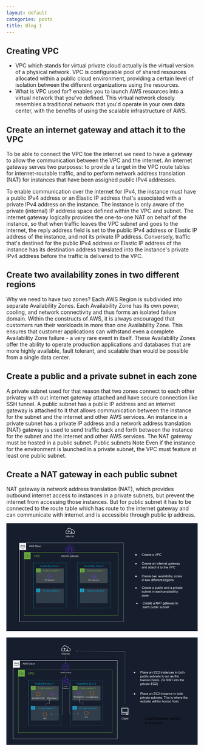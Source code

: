 ```yaml
---
layout: default
categories: posts
title: Blog 1
---
```



## Creating VPC 

- VPC which stands for virtual private cloud actually is the virtual version of a physical network. VPC is configurable pool of shared resources allocated within a public cloud environment, providing a certain level of isolation between the different organizations using the resources.
- What is VPC used for? enables you to launch AWS resources into a virtual network that you've defined. This virtual network closely resembles a traditional network that you'd operate in your own data center, with the benefits of using the scalable infrastructure of AWS. 


## Create an internet gateway and attach it to the VPC
To be able to connect the VPC toe the internet we need to have a gateway to allow the communication between the VPC and the internet. 
An internet gateway serves two purposes: to provide a target in the VPC route tables for internet-routable traffic, and to perform network address translation (NAT) for instances that have been assigned public IPv4 addresses.

To enable communication over the internet for IPv4, the instance must have a public IPv4 address or an Elastic IP address that's associated with a private IPv4 address on the instance. The instance is only aware of the private (internal) IP address space defined within the VPC and subnet. The internet gateway logically provides the one-to-one NAT on behalf of the instance, so that when traffic leaves the VPC subnet and goes to the internet, the reply address field is set to the public IPv4 address or Elastic IP address of the instance, and not its private IP address. Conversely, traffic that's destined for the public IPv4 address or Elastic IP address of the instance has its destination address translated into the instance's private IPv4 address before the traffic is delivered to the VPC. 

## Create two availability zones in two different regions 

Why we need to have two zones? 
Each AWS Region is subdivided into separate Availability Zones. Each Availability Zone has its own power, cooling, and network connectivity and thus forms an isolated failure domain. Within the constructs of AWS, it is always encouraged that customers run their workloads in more than one Availability Zone. This ensures that customer applications can withstand even a complete Availability Zone failure - a very rare event in itself. 
These Availability Zones offer the ability to operate production applications and databases that are more highly available, fault tolerant, and scalable than would be possible from a single data center.


## Create a public and a private subnet in each zone

A private subnet used for that reason that two zones connect to each other privatey with out internet gateway attached and have secure connection like SSH tunnel. A public subnet  has a public IP address and an internet gateway is attached to it that allows communication between the instance for the subnet and the internet and other AWS services. An instance in a private subnet has a private IP address and a network address translation (NAT) gateway is used to send traffic back and forth between the instance for the subnet and the internet and other AWS services. The NAT gateway must be hosted in a public subnet. Public subnets Note Even if the instance for the environment is launched in a private subnet, the VPC must feature at least one public subnet. 

## Create a NAT gateway in each public subnet 

NAT gateway is network address translation (NAT), which provides outbound internet access to instances in a private subnets, but prevent the internet from accessing those instances. But for public subnet it has to be connected to the route table which has route to the internet gateway and can communicate with internet and is accessible through public ip address. 


![image](https://raw.githubusercontent.com/sevak84/sb.github.io/master/docs/_images/blog1.pic02.png)

![image](https://raw.githubusercontent.com/sevak84/sb.github.io/master/docs/_images/blog1.pic01.png)

